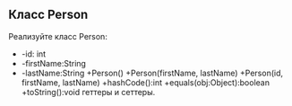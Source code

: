 ## Класс Person

Реализуйте класс Person:
-  -id: int
- -firstName:String
- -lastName:String
+Person()
+Person(firstName, lastName)
+Person(id, firstName, lastName)
+hashCode():int
+equals(obj:Object):boolean
+toString():void
геттеры и сеттеры. 
